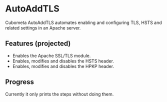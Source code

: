 # AutoAddTLS
Cubometa AutoAddTLS automates enabling and configuring TLS, HSTS and related settings in an Apache server.

## Features (projected)
* Enables the Apache SSL/TLS module.
* Enables, modifies and disables the HSTS header.
* Enables, modifies and disables the HPKP header.

## Progress
Currently it only prints the steps without doing them.
